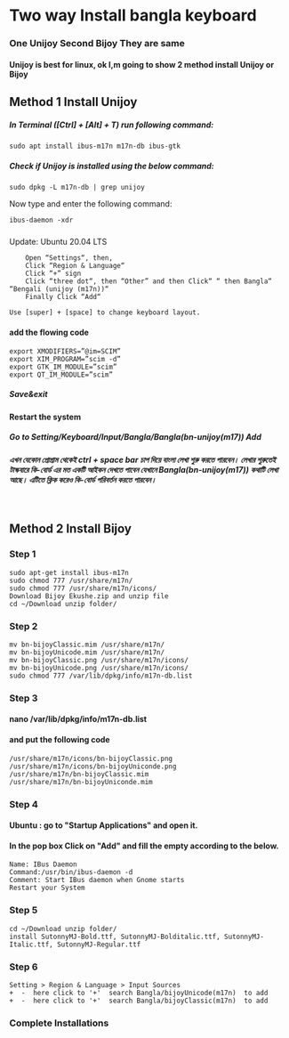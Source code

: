 # Two way Install bangla keyboard

### One Unijoy Second Bijoy They are same
#### Unijoy is best for linux, ok I,m going to show 2 method install Unijoy or Bijoy 


## Method 1 Install Unijoy
##### In Terminal ([Ctrl] + [Alt] + T) run following command:

```
sudo apt install ibus-m17n m17n-db ibus-gtk
```
##### Check if Unijoy is installed using the below command:

```
sudo dpkg -L m17n-db | grep unijoy
```
Now type and enter the following command:

```
ibus-daemon -xdr
```

#####
Update: Ubuntu 20.04 LTS

```
    Open “Settings“, then,
    Click “Region & Language“
    Click “+” sign
    Click “three dot“, then “Other” and then Click“ “ then Bangla“ “Bengali (unijoy (m17n))“
    Finally Click “Add“

Use [super] + [space] to change keyboard layout.
```

#### add the flowing code
```
export XMODIFIERS=”@im=SCIM”
export XIM_PROGRAM=”scim -d”
export GTK_IM_MODULE=”scim”
export QT_IM_MODULE=”scim”

```
##### Save&exit

#### Restart the system
##### Go to Setting/Keyboard/Input/Bangla/Bangla(bn-unijoy(m17)) Add

##### এখন যেকোন প্রোগ্রাম থেকেই ctrl + space bar চাপ দিয়ে বাংলা লেখা শুরু করতে পারবেন। লেখার শুরুতেই টাস্কবারে কি-বোর্ড এর মত একটি আইকন দেখতে পাবেন যেখানে Bangla(bn-unijoy(m17)) কথাটি লেখা আছে। এটিতে ক্লিক করেও কি-বোর্ড পরিবর্তন করতে পারবেন।

```


```

## Method  2 Install Bijoy
### Step 1

```
sudo apt-get install ibus-m17n
sudo chmod 777 /usr/share/m17n/
sudo chmod 777 /usr/share/m17n/icons/
Download Bijoy Ekushe.zip and unzip file
cd ~/Download unzip folder/ 
```
### Step 2
```
mv bn-bijoyClassic.mim /usr/share/m17n/
mv bn-bijoyUnicode.mim /usr/share/m17n/
mv bn-bijoyClassic.png /usr/share/m17n/icons/
mv bn-bijoyUnicode.png /usr/share/m17n/icons/
sudo chmod 777 /var/lib/dpkg/info/m17n-db.list
```


### Step 3

#### nano /var/lib/dpkg/info/m17n-db.list
#### and put the following code 

```
/usr/share/m17n/icons/bn-bijoyClassic.png
/usr/share/m17n/icons/bn-bijoyUniconde.png
/usr/share/m17n/bn-bijoyClassic.mim
/usr/share/m17n/bn-bijoyUniconde.mim
```


### Step 4

#### Ubuntu : go to "Startup Applications" and open it.
#### In the pop box Click on "Add" and fill the empty according to the below.

```
Name: IBus Daemon
Command:/usr/bin/ibus-daemon -d
Comment: Start IBus daemon when Gnome starts
Restart your System
```

### Step 5

```
cd ~/Download unzip folder/
install SutonnyMJ-Bold.ttf, SutonnyMJ-Bolditalic.ttf, SutonnyMJ-Italic.ttf, SutonnyMJ-Regular.ttf
```

### Step 6

```
Setting > Region & Language > Input Sources
+  -  here click to '+'  search Bangla/bijoyUnicode(m17n)  to add
+  -  here click to '+'  search Bangla/bijoyClassic(m17n)  to add
```

### Complete Installations
